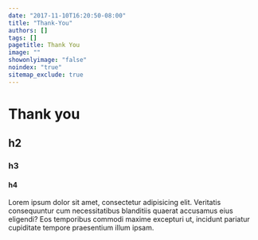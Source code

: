 ```yaml
---
date: "2017-11-10T16:20:50-08:00"
title: "Thank-You"
authors: []
tags: []
pagetitle: Thank You
image: ""
showonlyimage: "false"
noindex: "true"
sitemap_exclude: true
---
```



# Thank you

## h2 

### h3

#### h4 

Lorem ipsum dolor sit amet, consectetur adipisicing elit. Veritatis consequuntur cum necessitatibus blanditiis quaerat accusamus eius eligendi? Eos temporibus commodi maxime excepturi ut, incidunt pariatur cupiditate tempore praesentium illum ipsam.
